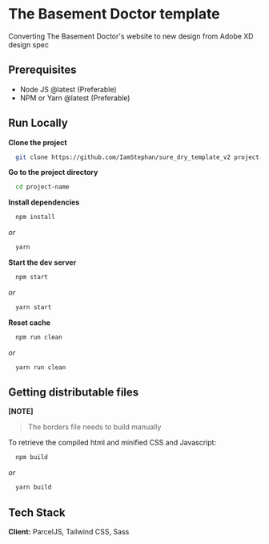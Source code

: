 # The Basement Doctor template

Converting The Basement Doctor's website to new design from Adobe XD design spec

## Prerequisites

- Node JS @latest (Preferable)
- NPM or Yarn @latest (Preferable)

## Run Locally

**Clone the project**

```bash
  git clone https://github.com/IamStephan/sure_dry_template_v2 project-name
```

**Go to the project directory**

```bash
  cd project-name
```

**Install dependencies**

```bash
  npm install
```

_or_

```bash
  yarn
```

**Start the dev server**

```bash
  npm start
```

_or_

```bash
  yarn start
```

**Reset cache**

```bash
  npm run clean
```

_or_

```bash
  yarn run clean
```

## Getting distributable files

**[NOTE]**

> The borders file needs to build manually

To retrieve the compiled html and minified CSS and Javascript:

```bash
  npm build
```

_or_

```bash
  yarn build
```

## Tech Stack

**Client:** ParcelJS, Tailwind CSS, Sass
